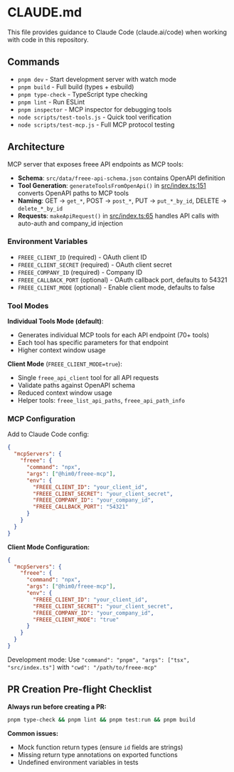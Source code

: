 # CLAUDE.md

This file provides guidance to Claude Code (claude.ai/code) when working with code in this repository.

## Commands

- `pnpm dev` - Start development server with watch mode
- `pnpm build` - Full build (types + esbuild)
- `pnpm type-check` - TypeScript type checking
- `pnpm lint` - Run ESLint
- `pnpm inspector` - MCP inspector for debugging tools
- `node scripts/test-tools.js` - Quick tool verification
- `node scripts/test-mcp.js` - Full MCP protocol testing

## Architecture

MCP server that exposes freee API endpoints as MCP tools:

- **Schema**: `src/data/freee-api-schema.json` contains OpenAPI definition
- **Tool Generation**: `generateToolsFromOpenApi()` in [src/index.ts:151](src/index.ts#L151) converts OpenAPI paths to MCP tools
- **Naming**: GET → `get_*`, POST → `post_*`, PUT → `put_*_by_id`, DELETE → `delete_*_by_id`
- **Requests**: `makeApiRequest()` in [src/index.ts:65](src/index.ts#L65) handles API calls with auto-auth and company_id injection

### Environment Variables

- `FREEE_CLIENT_ID` (required) - OAuth client ID
- `FREEE_CLIENT_SECRET` (required) - OAuth client secret
- `FREEE_COMPANY_ID` (required) - Company ID
- `FREEE_CALLBACK_PORT` (optional) - OAuth callback port, defaults to 54321
- `FREEE_CLIENT_MODE` (optional) - Enable client mode, defaults to false

### Tool Modes

**Individual Tools Mode (default)**:
- Generates individual MCP tools for each API endpoint (70+ tools)
- Each tool has specific parameters for that endpoint
- Higher context window usage

**Client Mode** (`FREEE_CLIENT_MODE=true`):
- Single `freee_api_client` tool for all API requests
- Validate paths against OpenAPI schema
- Reduced context window usage
- Helper tools: `freee_list_api_paths`, `freee_api_path_info`

### MCP Configuration

Add to Claude Code config:

```json
{
  "mcpServers": {
    "freee": {
      "command": "npx",
      "args": ["@him0/freee-mcp"],
      "env": {
        "FREEE_CLIENT_ID": "your_client_id",
        "FREEE_CLIENT_SECRET": "your_client_secret",
        "FREEE_COMPANY_ID": "your_company_id",
        "FREEE_CALLBACK_PORT": "54321"
      }
    }
  }
}
```

**Client Mode Configuration:**

```json
{
  "mcpServers": {
    "freee": {
      "command": "npx",
      "args": ["@him0/freee-mcp"],
      "env": {
        "FREEE_CLIENT_ID": "your_client_id",
        "FREEE_CLIENT_SECRET": "your_client_secret",
        "FREEE_COMPANY_ID": "your_company_id",
        "FREEE_CLIENT_MODE": "true"
      }
    }
  }
}
```

Development mode: Use `"command": "pnpm", "args": ["tsx", "src/index.ts"]` with `"cwd": "/path/to/freee-mcp"`

## PR Creation Pre-flight Checklist

**Always run before creating a PR:**

```bash
pnpm type-check && pnpm lint && pnpm test:run && pnpm build
```

**Common issues:**
- Mock function return types (ensure `id` fields are strings)
- Missing return type annotations on exported functions
- Undefined environment variables in tests
